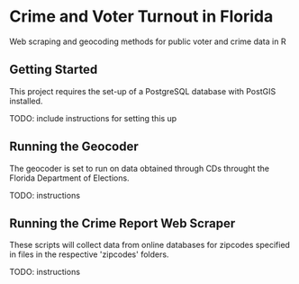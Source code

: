 # Crime and Voter Turnout in Florida

Web scraping and geocoding methods for public voter and crime data in R

## Getting Started

This project requires the set-up of a PostgreSQL database with PostGIS installed.

TODO: include instructions for setting this up

## Running the Geocoder

The geocoder is set to run on data obtained through CDs throught the Florida Department of Elections. 

TODO: instructions

## Running the Crime Report Web Scraper

These scripts will collect data from online databases for zipcodes specified in files in the respective 'zipcodes' folders. 

TODO: instructions
